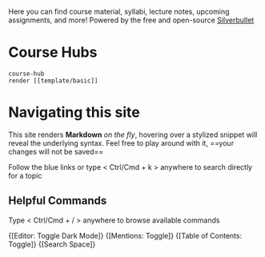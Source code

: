    

Here you can find course material, syllabi, lecture notes, upcoming assignments, and more! Powered by the free and open-source [Silverbullet](https://silverbullet.md)

# Course Hubs
```query
course-hub
render [[template/basic]]
```

# Navigating this site

This site renders **Markdown** _on the fly_, hovering over a stylized snippet will reveal the underlying syntax. Feel free to play around with it, ==your changes will not be saved==

Follow the blue links or type < Ctrl/Cmd + k > anywhere to search directly for a topic 

## Helpful Commands

Type < Ctrl/Cmd + / > anywhere to browse available commands 

{[Editor: Toggle Dark Mode]}
{[Mentions: Toggle]}
{[Table of Contents: Toggle]}
{[Search Space]}
